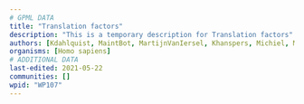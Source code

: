 ```yaml
---
# GPML DATA
title: "Translation factors"
description: "This is a temporary description for Translation factors"
authors: [Kdahlquist, MaintBot, MartijnVanIersel, Khanspers, Michiel, Mkutmon, Eweitz]
organisms: [Homo sapiens]
# ADDITIONAL DATA
last-edited: 2021-05-22
communities: []
wpid: "WP107"
---
```

